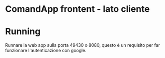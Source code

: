 # ComandApp frontent - lato cliente

# Running
Runnare la web app sulla porta 49430 o 8080, questo è un requisito per far funzionare l'autenticazione con google.

